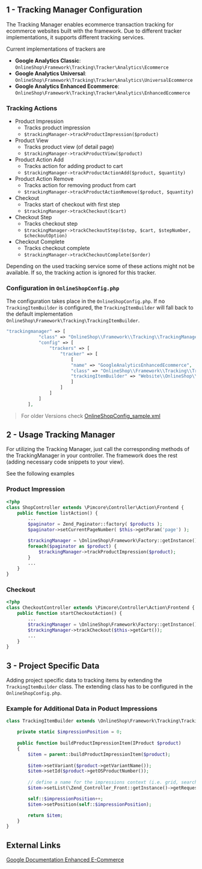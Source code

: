 ## 1 - Tracking Manager Configuration

The Tracking Manager enables ecommerce transaction tracking for ecommerce websites built with the framework. Due to
different tracker implementations, it supports different tracking services.

Current implementations of trackers are
* **Google Analytics Classic**: `OnlineShop\Framework\Tracking\Tracker\Analytics\Ecommerce`
* **Google Analytics Universal**: `OnlineShop\Framework\Tracking\Tracker\Analytics\UniversalEcommerce`
* **Google Analytics Enhanced Ecommerce**: `OnlineShop\Framework\Tracking\Tracker\Analytics\EnhancedEcommerce`

### Tracking Actions

* Product Impression
    * Tracks product impression
    * `$trackingManager->trackProductImpression($product)`
* Product View
    * Tracks product view (of detail page)
    * `$trackingManager->trackProductView($product)`
* Product Action Add
    * Tracks action for adding product to cart
    * `$trackingManager->trackProductActionAdd($product, $quantity)`
* Product Action Remove
    * Tracks action for removing product from cart
    * `$trackingManager->trackProductActionRemove($product, $quantity)`
* Checkout
    * Tracks start of checkout with first step
    * `$trackingManager->trackCheckout($cart)`
* Checkout Step
    * Tracks checkout step
    * `$trackingManager->trackCheckoutStep($step, $cart, $stepNumber, $checkoutOption)`
* Checkout Complete
    * Tracks checkout complete
    * `$trackingManager->trackCheckoutComplete($order)`

Depending on the used tracking service some of these actions might not be available.
If so, the tracking action is ignored for this tracker.


### Configuration in `OnlineShopConfig.php`

The configuration takes place in the `OnlineShopConfig.php`. If no `TrackingItemBuilder` is configured, the
`TrackingItemBuilder` will
fall back to the default implementation `OnlineShop\Framework\Tracking\TrackingItemBuilder`.
```php
"trackingmanager" => [
            "class" => "OnlineShop\\Framework\\Tracking\\TrackingManager",
            "config" => [
                "trackers" => [
                    "tracker" => [
                        [
                        "name" => "GoogleAnalyticsEnhancedEcommerce",
                        "class" => "OnlineShop\\Framework\\Tracking\\Tracker\\Analytics\\EnhancedEcommerce",
                        "trackingItemBuilder" => "Website\\OnlineShop\\Tracking\\TrackingItemBuilder"
                        ]
                    ]
                ]
            ]
        ],
```

> For older Versions check [OnlineShopConfig_sample.xml](/config/OnlineShopConfig_sample.xml)


## 2 - Usage Tracking Manager

For utilizing the Tracking Manager, just call the corresponding methods of the TrackingManager in your controller.
The framework does the rest (adding necessary code snippets to your view).

See the following examples

### Product Impression
```php
<?php
class ShopController extends \Pimcore\Controller\Action\Frontend {
    public function listAction() {
        ...
        $paginator = Zend_Paginator::factory( $products );
        $paginator->setCurrentPageNumber( $this->getParam('page') );

        $trackingManager = \OnlineShop\Framework\Factory::getInstance()->getTrackingManager();
        foreach($paginator as $product) {
            $trackingManager->trackProductImpression($product);
        }
        ...
    }
}

```

### Checkout
```php
<?php
class CheckoutController extends \Pimcore\Controller\Action\Frontend {
    public function startCheckoutAction() {
        ...
        $trackingManager = \OnlineShop\Framework\Factory::getInstance()->getTrackingManager();
        $trackingManager->trackCheckout($this->getCart());
        ...
    }
}

```


## 3 - Project Specific Data

Adding project specific data to tracking items by extending the `TrackingItemBuilder` class. The extending class has to
be configured in the `OnlineShopConfig.php`.

### Example for Additional Data in Poduct Impressions

```php
class TrackingItemBuilder extends \OnlineShop\Framework\Tracking\TrackingItemBuilder {

    private static $impressionPosition = 0;
    
    public function buildProductImpressionItem(IProduct $product)
    {
        $item = parent::buildProductImpressionItem($product);
        
        $item->setVariant($product->getVariantName());
        $item->setId($product->getOSProductNumber());
        
        // define a name for the impressions context (i.e. grid, search, ... )
        $item->setList(\Zend_Controller_Front::getInstance()->getRequest()->getActionName());

        self::$impressionPosition++;
        $item->setPosition(self::$impressionPosition);

        return $item;
    }
}
```


## External Links
[Google Documentation Enhanced E-Commerce](https://developers.google.com/analytics/devguides/collection/analyticsjs/enhanced-ecommerce)

